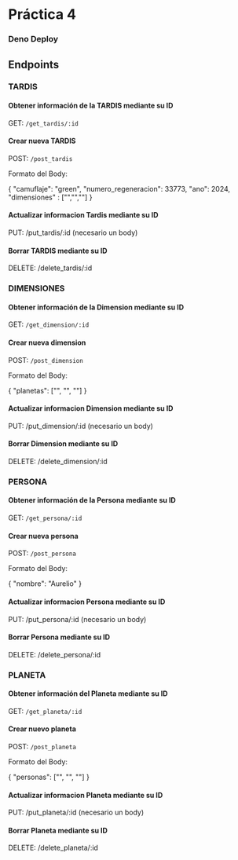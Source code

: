 # Práctica 4 

### Deno Deploy
[]()

## Endpoints

### TARDIS

#### Obtener información de la TARDIS mediante su ID 
GET: ` /get_tardis/:id  `


#### Crear nueva TARDIS 
POST: ` /post_tardis `

Formato del Body:
  
{
    "camuflaje": "green",
    "numero_regeneracion": 33773,
    "ano": 2024,
    "dimensiones" : ["","",""]
}


#### Actualizar informacion Tardis mediante su ID
PUT: /put_tardis/:id
(necesario un body)


#### Borrar TARDIS mediante su ID 
DELETE: /delete_tardis/:id






### DIMENSIONES

#### Obtener información de la Dimension mediante su ID 
GET: ` /get_dimension/:id  `


#### Crear nueva dimension 
POST: ` /post_dimension `

Formato del Body:
  
{
    "planetas": ["", "", ""] 
}

#### Actualizar informacion Dimension mediante su ID
PUT: /put_dimension/:id
(necesario un body)


#### Borrar Dimension mediante su ID 
DELETE: /delete_dimension/:id







### PERSONA

#### Obtener información de la Persona mediante su ID 
GET: ` /get_persona/:id  `


#### Crear nueva persona 
POST: ` /post_persona `

Formato del Body:
  
{
    "nombre": "Aurelio"
}

#### Actualizar informacion Persona mediante su ID
PUT: /put_persona/:id
(necesario un body)


#### Borrar Persona mediante su ID 
DELETE: /delete_persona/:id








### PLANETA

#### Obtener información del Planeta mediante su ID 
GET: ` /get_planeta/:id  `


#### Crear nuevo planeta 
POST: ` /post_planeta `

Formato del Body:
  
{
    "personas": ["", "", ""] 
}

#### Actualizar informacion Planeta mediante su ID
PUT: /put_planeta/:id
(necesario un body)


#### Borrar Planeta mediante su ID 
DELETE: /delete_planeta/:id




